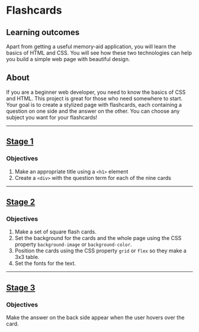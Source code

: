 # Flashcards

## Learning outcomes
Apart from getting a useful memory-aid application, you will learn the basics of HTML and CSS. You will see how these two technologies can help you build a simple web page with beautiful design.

## About
If you are a beginner web developer, you need to know the basics of CSS and HTML. This project is great for those who need somewhere to start. Your goal is to create a stylized page with flashcards, each containing a question on one side and the answer on the other. You can choose any subject you want for your flashcards!

---

## [Stage 1](https://hyperskill.org/projects/115/stages/625/implement)
### Objectives

1. Make an appropriate title using a `<h1>` element
2. Create a `<div>` with the question term for each of the nine cards

---

## [Stage 2](https://hyperskill.org/projects/115/stages/626/implement)
### Objectives

1. Make a set of square flash cards.
2. Set the background for the cards and the whole page using the CSS property `background-image` or `background-color`.
3. Position the cards using the CSS property `grid` or `flex` so they make a 3x3 table.
4. Set the fonts for the text.

---

## [Stage 3](https://hyperskill.org/projects/115/stages/627/implement)
### Objectives

Make the answer on the back side appear when the user hovers over the card.
